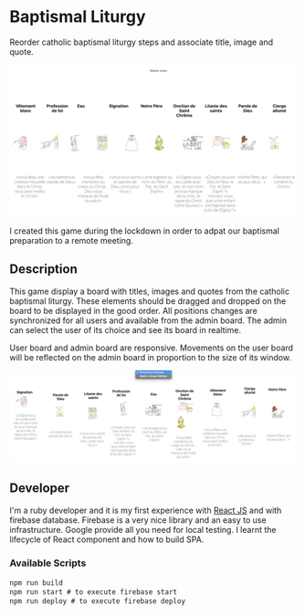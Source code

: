 # Baptismal Liturgy

Reorder catholic baptismal liturgy steps and associate title, image and quote.

![Board Screenshot](readme/board.png)

I created this game during the lockdown in order to adpat our baptismal preparation to a remote meeting.

## Description

This game display a board with titles, images and quotes from the catholic baptismal liturgy.
These elements should be dragged and dropped on the board to be displayed in the good order.
All positions changes are synchronized for all users and available from the admin board.
The admin can select the user of its choice and see its board in realtime.

User board and admin board are responsive. Movements on the user board will be reflected on the admin board in proportion to the size of its window.

![Admin Board Screenshot](readme/admin.png)

## Developer

I'm a ruby developer and it is my first experience with [React JS](https://github.com/facebook/create-react-app) and with firebase database.
Firebase is a very nice library and an easy to use infrastructure. Google provide all you need for local testing.
I learnt the lifecycle of React component and how to build SPA.

### Available Scripts

```
npm run build
npm run start # to execute firebase start
npm run deploy # to execute firebase deploy
```
